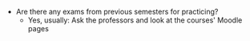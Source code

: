 - Are there any exams from previous semesters for practicing?
	- Yes, usually: Ask the professors and look at the courses' Moodle pages